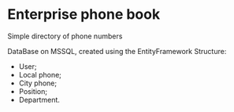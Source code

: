 # Enterprise phone book

Simple directory of phone numbers

DataBase on MSSQL, created using the EntityFramework
Structure:
- User;
- Local phone;
- City phone;
- Position;
- Department.
